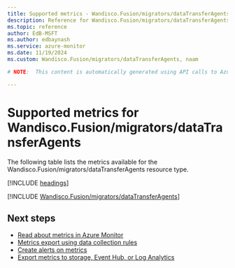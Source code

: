 ```yaml
---
title: Supported metrics - Wandisco.Fusion/migrators/dataTransferAgents
description: Reference for Wandisco.Fusion/migrators/dataTransferAgents metrics in Azure Monitor.
ms.topic: reference
author: EdB-MSFT
ms.author: edbaynash
ms.service: azure-monitor
ms.date: 11/19/2024
ms.custom: Wandisco.Fusion/migrators/dataTransferAgents, naam

# NOTE:  This content is automatically generated using API calls to Azure. Any edits made on these files will be overwritten in the next run of the script. 

---
```


  
# Supported metrics for Wandisco.Fusion/migrators/dataTransferAgents
  
The following table lists the metrics available for the Wandisco.Fusion/migrators/dataTransferAgents resource type.  
  
  
[!INCLUDE [headings](~/reusable-content/ce-skilling/azure/includes/azure-monitor/reference/metrics/metrics-headings.md)]  
  
 

[!INCLUDE [Wandisco.Fusion/migrators/dataTransferAgents](~/reusable-content/ce-skilling/azure/includes/azure-monitor/reference/metrics/wandisco-fusion-migrators-datatransferagents-metrics-include.md)]  



## Next steps

- [Read about metrics in Azure Monitor](/azure/azure-monitor/data-platform)
- [Metrics export using data collection rules](/azure/azure-monitor/essentials/data-collection-metrics)
- [Create alerts on metrics](/azure/azure-monitor/alerts/alerts-overview)
- [Export metrics to storage, Event Hub, or Log Analytics](/azure/azure-monitor/essentials/platform-logs-overview)
